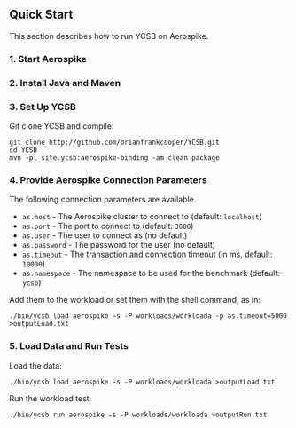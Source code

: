 <!--
Copyright (c) 2015 YCSB contributors. All rights reserved.

Licensed under the Apache License, Version 2.0 (the "License"); you
may not use this file except in compliance with the License. You
may obtain a copy of the License at

http://www.apache.org/licenses/LICENSE-2.0

Unless required by applicable law or agreed to in writing, software
distributed under the License is distributed on an "AS IS" BASIS,
WITHOUT WARRANTIES OR CONDITIONS OF ANY KIND, either express or
implied. See the License for the specific language governing
permissions and limitations under the License. See accompanying
LICENSE file.
-->

## Quick Start

This section describes how to run YCSB on Aerospike. 

### 1. Start Aerospike

### 2. Install Java and Maven

### 3. Set Up YCSB

Git clone YCSB and compile:

    git clone http://github.com/brianfrankcooper/YCSB.git
    cd YCSB
    mvn -pl site.ycsb:aerospike-binding -am clean package

### 4. Provide Aerospike Connection Parameters

The following connection parameters are available.

  * `as.host` - The Aerospike cluster to connect to (default: `localhost`)
  * `as.port` - The port to connect to (default: `3000`)
  * `as.user` - The user to connect as (no default)
  * `as.password` - The password for the user (no default)
  * `as.timeout` - The transaction and connection timeout (in ms, default: `10000`)
  * `as.namespace` - The namespace to be used for the benchmark (default: `ycsb`)

Add them to the workload or set them with the shell command, as in:

    ./bin/ycsb load aerospike -s -P workloads/workloada -p as.timeout=5000 >outputLoad.txt

### 5. Load Data and Run Tests

Load the data:

    ./bin/ycsb load aerospike -s -P workloads/workloada >outputLoad.txt

Run the workload test:

    ./bin/ycsb run aerospike -s -P workloads/workloada >outputRun.txt

